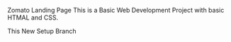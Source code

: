 Zomato Landing Page
This is a Basic Web Development Project with basic HTMAL and CSS.

This New Setup Branch